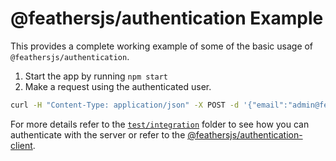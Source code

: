# @feathersjs/authentication Example

This provides a complete working example of some of the basic usage of `@feathersjs/authentication`.

1. Start the app by running `npm start`
2. Make a request using the authenticated user.

```bash
curl -H "Content-Type: application/json" -X POST -d '{"email":"admin@feathersjs.com","password":"admin"}' http://localhost:3030/authentication
```

For more details refer to the [`test/integration`](../test/integration) folder to see how you can authenticate with the server or refer to the [@feathersjs/authentication-client](https://github.com/feathersjs/authentication-client).